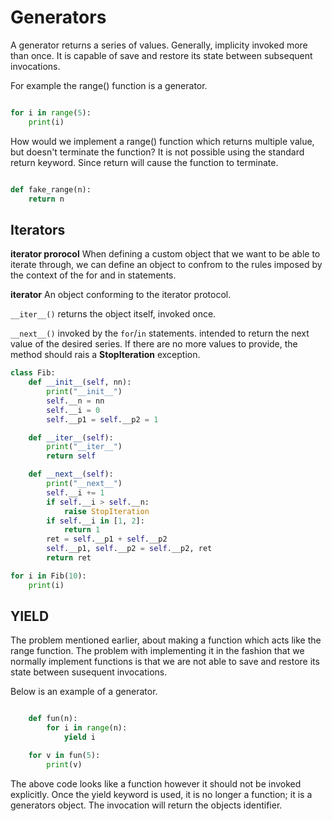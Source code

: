# Generators

A generator returns a series of values. Generally, implicity invoked more than once. It is capable of save and restore its state between subsequent invocations.

For example the range() function is a generator.

```python

for i in range(5):
    print(i)

```

How would we implement a range() function which returns multiple value, but doesn't terminate the function? It is not possible using the standard return keyword. Since return will cause the function to terminate.

```python

def fake_range(n):
    return n

```

## Iterators

**iterator prorocol** When defining a custom object that we want to be able to iterate through, we can define an object to confrom to the rules imposed by the context of the for and in statements.

**iterator** An object conforming to the iterator protocol.

`__iter__()` returns the object itself, invoked once.

`__next__()` invoked by the `for`/`in` statements. intended to return the next value of the desired series. If there are no more values to provide, the method should rais a **StopIteration** exception.

```python
class Fib:
    def __init__(self, nn):
        print("__init__")
        self.__n = nn
        self.__i = 0
        self.__p1 = self.__p2 = 1

    def __iter__(self):
        print("__iter__")
        return self

    def __next__(self):
        print("__next__")    
        self.__i += 1
        if self.__i > self.__n:
            raise StopIteration
        if self.__i in [1, 2]:
            return 1
        ret = self.__p1 + self.__p2
        self.__p1, self.__p2 = self.__p2, ret
        return ret

for i in Fib(10):
    print(i)
```

## YIELD

The problem mentioned earlier, about making a function which acts like the range function. The problem with implementing it in the fashion that we normally implement functions is that we are not able to save and restore its state between susequent invocations.

Below is an example of a generator.

```python

    def fun(n):
        for i in range(n):
            yield i

    for v in fun(5):
        print(v)

```

The above code looks like a function however it should not be invoked explicitly. Once the yield keyword is used, it is no longer a function; it is a generators object. The invocation will return the objects identifier.

